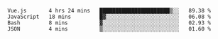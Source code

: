 <!--START_SECTION:waka-->

```text
Vue.js       4 hrs 24 mins   ██████████████████████▒░░   89.38 %
JavaScript   18 mins         █▓░░░░░░░░░░░░░░░░░░░░░░░   06.08 %
Bash         8 mins          ▓░░░░░░░░░░░░░░░░░░░░░░░░   02.93 %
JSON         4 mins          ▒░░░░░░░░░░░░░░░░░░░░░░░░   01.60 %
```

<!--END_SECTION:waka-->

